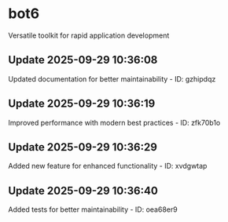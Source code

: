 # bot6
Versatile toolkit for rapid application development

## Update 2025-09-29 10:36:08
Updated documentation for better maintainability - ID: gzhipdqz


## Update 2025-09-29 10:36:19
Improved performance with modern best practices - ID: zfk70b1o


## Update 2025-09-29 10:36:29
Added new feature for enhanced functionality - ID: xvdgwtap


## Update 2025-09-29 10:36:40
Added tests for better maintainability - ID: oea68er9


